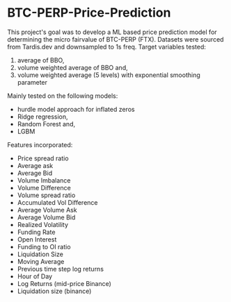 # BTC-PERP-Price-Prediction

This project's goal was to develop a ML based price prediction model for determining the micro fairvalue of BTC-PERP (FTX). Datasets were sourced from Tardis.dev and downsampled to 1s freq. Target variables tested:
1) average of BBO,
2) volume weighted average of BBO and,
3) volume weighted average (5 levels) with exponential smoothing parameter

Mainly tested on the following models:
- hurdle model approach for inflated zeros 
- Ridge regression,
- Random Forest and,
- LGBM

Features incorporated:
- Price spread ratio
- Average ask
- Average Bid
- Volume Imbalance
- Volume Difference
- Volume spread ratio
- Accumulated Vol Difference
- Average Volume Ask
- Average Volume Bid
- Realized Volatility
- Funding Rate
- Open Interest
- Funding to OI ratio
- Liquidation Size
- Moving Average
- Previous time step log returns 
- Hour of Day
- Log Returns (mid-price Binance)
- Liquidation size (binance)
